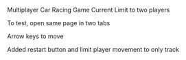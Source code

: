 Multiplayer Car Racing Game
Current Limit to two players

To test, open same page in two tabs

Arrow keys to move

Added restart button and limit player movement to only track
